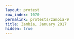 ```yaml
---
layout: protest
row_index: 1070
permalink: protests/zambia-9
title: Zambia, January 2017
hidden: true
---
```

